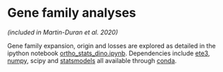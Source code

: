 # Gene family analyses

*(included in Martin-Duran et al. 2020)*

Gene family expansion, origin and losses are explored as detailed in the ipython notebook [ortho_stats_dino.ipynb](https://github.com/fmarletaz/comp_genomics/blob/master/ortho_stats_dino.ipynb). Dependencies include [ete3](http://etetoolkit.org), [numpy](https://www.scipy.org), scipy and [statsmodels](https://www.statsmodels.org/stable/index.html) all available through [conda](https://docs.conda.io/en/latest/). 
